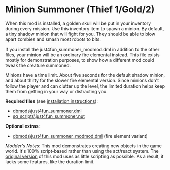 # Minion Summoner (Thief 1/Gold/2)

When this mod is installed, a golden skull will be put in your inventory during every mission. Use this inventory item to spawn a minion. By default, a tiny shadow minion that will fight for you. They should be able to blow apart zombies and smash most robots to bits.

If you install the just4fun_summoner_modmod.dml in addition to the other files, your minion will be an ordinary fire elemental instead. This file exists mostly for demonstration purposes, to show how a different mod could tweak the creature summoned.

Minions have a time limit. About five seconds for the default shadow minion, and about thirty for the slower fire elemental version. Since minions don't follow the player and can clutter up the level, the limited duration helps keep them from getting in your way or distracting you.

**Required files** (see [installation instructions](Installation%20and%20Removal.md)):
* [dbmods\just4fun_summoner.dml](../dbmods/just4fun_summoner.dml?raw=1)
* [sq_scripts\just4fun_summoner.nut](../sq_scripts/just4fun_summoner.nut?raw=1)

**Optional extras**:
* [dbmods\just4fun_summoner_modmod.dml](../dbmods/just4fun_summoner_modmod.dml?raw=1) (fire element variant)

*Modder's Notes*: This mod demonstrates creating new objects in the game world. It's 100% script-based rather than using the act/react system. The [original version](https://github.com/saracoth/newdark-mods/tree/original) of this mod uses as little scripting as possible. As a result, it lacks some features, like the duration limit.